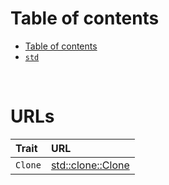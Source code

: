 # Table of contents
- [Table of contents](#table-of-contents)
- [`std`](#std)

<br>

# URLs
|Trait|URL|
|:----|:------------|
|`Clone`|[std::clone::Clone](https://doc.rust-lang.org/std/clone/trait.Clone.html)|

<br>

